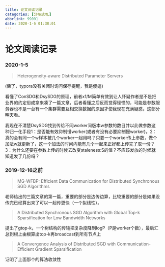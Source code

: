 ```yaml
---
title: 论文阅读记录
categories: [分布式ML]
abbrlink: 99001
date: 2020-1-6 01:30:01
---
```


# 论文阅读记录

### 2020-1-5

> Heterogeneity-aware Distributed Parameter Servers  

(佛了，typora没有关闭时询问保存提醒，我是傻逼)

看懂了ConSDG和DsySDG的原理，前者x1/M简单有效到让人怀疑作者是不是把业界的约定俗成拿来凑了一篇文章，后者看懂之后反而觉得怪怪的，可能是参数服务器也不是一台有一个集群需要互相交换数据的原因才使我现在充满疑惑，这部分明天看。

我现在不清楚DsySDG找到传给不同worker同版本w参数的数目并以此做参数这种归一化手段1：是否能有效抑制慢worker(或者有没有必要抑制慢worker)，2：真的会有同一个w样本被几个worker一起用吗？只要一个worker传上参数，做个加法w就更新了，这一个加法的时间内能有几个一起来正好都上传完了取一份？3：为什么还要在参数上传的时候去改变staleness:S的值？不应该发放的时候就知道发了几份吗？

### 2019-12-16之前

> MG-WFBP: Efficient Data Communication for
> Distributed Synchronous SGD Algorithms

老师给出的三篇文章的第一篇，重要的部分是边传边算，比较重要的部分是如果没传完已经算出来了可以一起传更快（一个拟线性）。

> A Distributed Synchronous SGD Algorithm with
> Global Top-k Sparsification for Low Bandwidth
> Networks  

提出了gtop-k，一个树结构的传输把复杂度降到logP（P是worker个数），最后汇总到根上由根算出top-k再broadcast到所有节点上

> A Convergence Analysis of Distributed SGD with Communication-Efficient
> Gradient Sparsification  

证明了上面那个的算法收敛性
